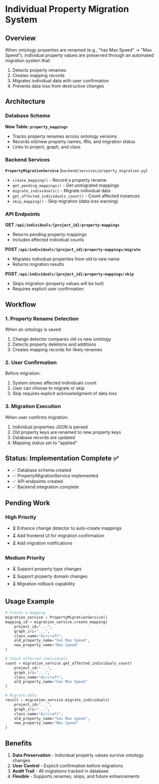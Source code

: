 # Individual Property Migration System

## Overview

When ontology properties are renamed (e.g., "has Max Speed" → "Max Speed"), individual property values are preserved through an automated migration system that:
1. Detects property renames
2. Creates mapping records
3. Migrates individual data with user confirmation
4. Prevents data loss from destructive changes

## Architecture

### Database Schema

**New Table: `property_mappings`**
- Tracks property renames across ontology versions
- Records old/new property names, IRIs, and migration status
- Links to project, graph, and class

### Backend Services

**`PropertyMigrationService`** (`backend/services/property_migration.py`)
- `create_mapping()` - Record a property rename
- `get_pending_mappings()` - Get unmigrated mappings
- `migrate_individuals()` - Migrate individual data
- `get_affected_individuals_count()` - Count affected instances
- `skip_mapping()` - Skip migration (data loss warning)

### API Endpoints

**GET `/api/individuals/{project_id}/property-mappings`**
- Returns pending property mappings
- Includes affected individual counts

**POST `/api/individuals/{project_id}/property-mappings/migrate`**
- Migrates individual properties from old to new name
- Returns migration results

**POST `/api/individuals/{project_id}/property-mappings/skip`**
- Skips migration (property values will be lost)
- Requires explicit user confirmation

## Workflow

### 1. Property Rename Detection

When an ontology is saved:
1. Change detector compares old vs new ontology
2. Detects property deletions and additions
3. Creates mapping records for likely renames

### 2. User Confirmation

Before migration:
1. System shows affected individuals count
2. User can choose to migrate or skip
3. Skip requires explicit acknowledgment of data loss

### 3. Migration Execution

When user confirms migration:
1. Individual properties JSON is parsed
2. Old property keys are renamed to new property keys
3. Database records are updated
4. Mapping status set to "applied"

## Status: Implementation Complete ✅

- ✅ Database schema created
- ✅ PropertyMigrationService implemented
- ✅ API endpoints created
- ✅ Backend integration complete

## Pending Work

### High Priority
- ⏳ Enhance change detector to auto-create mappings
- ⏳ Add frontend UI for migration confirmation
- ⏳ Add migration notifications

### Medium Priority
- ⏳ Support property type changes
- ⏳ Support property domain changes
- ⏳ Migration rollback capability

## Usage Example

```python
# Create a mapping
migration_service = PropertyMigrationService()
mapping_id = migration_service.create_mapping(
    project_id="...",
    graph_iri="...",
    class_name="Aircraft",
    old_property_name="has Max Speed",
    new_property_name="Max Speed"
)

# Check affected individuals
count = migration_service.get_affected_individuals_count(
    project_id="...",
    graph_iri="...",
    class_name="Aircraft",
    old_property_name="has Max Speed"
)

# Migrate data
result = migration_service.migrate_individuals(
    project_id="...",
    graph_iri="...",
    class_name="Aircraft",
    old_property_name="has Max Speed",
    new_property_name="Max Speed"
)
```

## Benefits

1. **Data Preservation** - Individual property values survive ontology changes
2. **User Control** - Explicit confirmation before migrations
3. **Audit Trail** - All migrations tracked in database
4. **Flexible** - Supports renames, skips, and future enhancements
